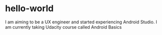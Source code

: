 # hello-world
I am aiming to be a UX engineer and started experiencing Android Studio. I am currently taking Udacity course called Android Basics
